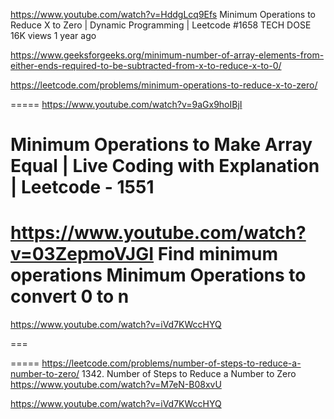 https://www.youtube.com/watch?v=HddgLcq9Efs
Minimum Operations to Reduce X to Zero | Dynamic Programming | Leetcode #1658
TECH DOSE
16K views 1 year ago

https://www.geeksforgeeks.org/minimum-number-of-array-elements-from-either-ends-required-to-be-subtracted-from-x-to-reduce-x-to-0/

https://leetcode.com/problems/minimum-operations-to-reduce-x-to-zero/

=====
https://www.youtube.com/watch?v=9aGx9hoIBjI

Minimum Operations to Make Array Equal | Live Coding with Explanation | Leetcode - 1551
====
https://www.youtube.com/watch?v=03ZepmoVJGI
Find minimum operations 
Minimum Operations to convert 0 to n 
===
https://www.youtube.com/watch?v=iVd7KWccHYQ

===

=====
https://leetcode.com/problems/number-of-steps-to-reduce-a-number-to-zero/
1342. Number of Steps to Reduce a Number to Zero
https://www.youtube.com/watch?v=M7eN-B08xvU

https://www.youtube.com/watch?v=iVd7KWccHYQ








